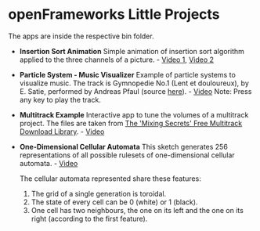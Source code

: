 openFrameworks Little Projects
================

The apps are inside the respective bin folder.

* **Insertion Sort Animation** Simple animation of insertion sort algorithm applied to the three channels of a picture. - [Video 1](https://vimeo.com/111658526), [Video 2](https://vimeo.com/111658527)

* **Particle System - Music Visualizer** Example of particle systems to visualize music. The track is Gymnopedie No.1 (Lent et douloureux), by E. Satie, performed by Andreas Pfaul (source [here](http://www.pianosociety.com/cms/source_selector.php?section=151)). - [Video](https://vimeo.com/113750991)
Note: Press any key to play the track.

* **Multitrack Example** Interactive app to tune the volumes of a multitrack project. The files are taken from [The 'Mixing Secrets' Free Multitrack Download Library](http://www.cambridge-mt.com/ms-mtk.htm). - [Video](https://vimeo.com/113171839)

* **One-Dimensional Cellular Automata** This sketch generates 256 representations of all possible rulesets of one-dimensional cellular automata. - [Video](https://vimeo.com/114766075)

	The cellular automata represented share these features:
	1. The grid of a single generation is toroidal.
	2. The state of every cell can be 0 (white) or 1 (black).
	3. One cell has two neighbours, the one on its left and the one on its right (according to the first feature).